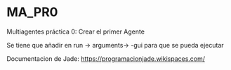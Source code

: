 ﻿# MA_PR0
Multiagentes práctica 0: Crear el primer Agente

Se tiene que añadir en run -> arguments-> -gui  para que se pueda ejecutar

Documentacion de Jade: https://programacionjade.wikispaces.com/